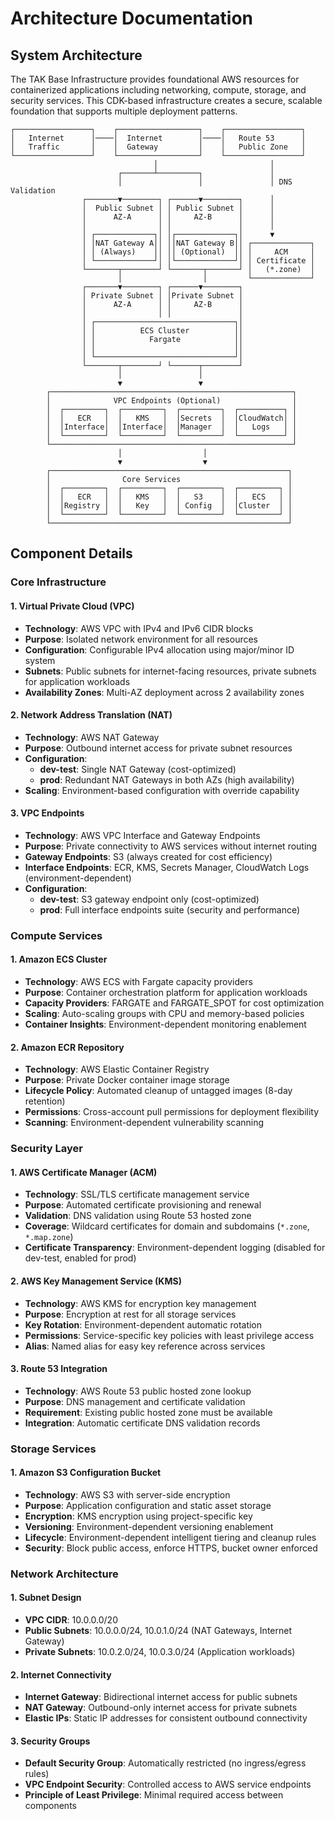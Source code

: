 # Architecture Documentation

## System Architecture

The TAK Base Infrastructure provides foundational AWS resources for containerized applications including networking, compute, storage, and security services. This CDK-based infrastructure creates a secure, scalable foundation that supports multiple deployment patterns.

```
┌─────────────────┐    ┌──────────────────┐    ┌─────────────────┐
│   Internet      │────│  Internet        │────│   Route 53      │
│   Traffic       │    │  Gateway         │    │   Public Zone   │
└─────────────────┘    └──────────────────┘    └─────────────────┘
                                │                         │
                        ┌───────┴─────────┐               │
                        │                 │               │ DNS Validation
                ┌───────▼────────┐ ┌──────▼────────┐      │
                │  Public Subnet │ │ Public Subnet │      │
                │      AZ-A      │ │     AZ-B      │      │
                │                │ │               │      │
                │ ┌─────────────┐│ │┌─────────────┐│      ▼
                │ │NAT Gateway A││ ││NAT Gateway B││ ┌─────────────┐
                │ │ (Always)    ││ ││ (Optional)  ││ │     ACM     │
                │ └─────────────┘│ │└─────────────┘│ │ Certificate │
                └───────┬────────┘ └───────┬───────┘ │   (*.zone)  │
                        │                  │         └─────────────┘
                ┌───────▼────────┐ ┌──────▼────────┐
                │ Private Subnet │ │Private Subnet │
                │      AZ-A      │ │     AZ-B      │
                │                │ │               │
                │ ┌───────────────────────────────┐│
                │ │          ECS Cluster          ││
                │ │            Fargate            ││
                │ │                               ││
                │ └───────────────────────────────┘│
                └───────┬────────┘ └──────┬────────┘
                        │                 │
                        ▼                 ▼
        ┌──────────────────────────────────────────────────────┐
        │              VPC Endpoints (Optional)                │
        │  ┌─────────┐  ┌─────────┐  ┌─────────┐  ┌──────────┐ │
        │  │   ECR   │  │   KMS   │  │Secrets  │  │CloudWatch│ │
        │  │Interface│  │Interface│  │Manager  │  │   Logs   │ │
        │  └─────────┘  └─────────┘  └─────────┘  └──────────┘ │
        └──────────────────────────────────────────────────────┘
                        │                  │
                        ▼                  ▼
        ┌─────────────────────────────────────────────────────┐
        │                Core Services                        │
        │  ┌─────────┐  ┌─────────┐  ┌─────────┐  ┌─────────┐ │
        │  │   ECR   │  │   KMS   │  │   S3    │  │   ECS   │ │
        │  │Registry │  │   Key   │  │ Config  │  │Cluster  │ │
        │  └─────────┘  └─────────┘  └─────────┘  └─────────┘ │
        └─────────────────────────────────────────────────────┘
```

## Component Details

### Core Infrastructure

#### 1. Virtual Private Cloud (VPC)
- **Technology**: AWS VPC with IPv4 and IPv6 CIDR blocks
- **Purpose**: Isolated network environment for all resources
- **Configuration**: Configurable IPv4 allocation using major/minor ID system
- **Subnets**: Public subnets for internet-facing resources, private subnets for application workloads
- **Availability Zones**: Multi-AZ deployment across 2 availability zones

#### 2. Network Address Translation (NAT)
- **Technology**: AWS NAT Gateway
- **Purpose**: Outbound internet access for private subnet resources
- **Configuration**: 
  - **dev-test**: Single NAT Gateway (cost-optimized)
  - **prod**: Redundant NAT Gateways in both AZs (high availability)
- **Scaling**: Environment-based configuration with override capability

#### 3. VPC Endpoints
- **Technology**: AWS VPC Interface and Gateway Endpoints
- **Purpose**: Private connectivity to AWS services without internet routing
- **Gateway Endpoints**: S3 (always created for cost efficiency)
- **Interface Endpoints**: ECR, KMS, Secrets Manager, CloudWatch Logs (environment-dependent)
- **Configuration**:
  - **dev-test**: S3 gateway endpoint only (cost-optimized)
  - **prod**: Full interface endpoints suite (security and performance)

### Compute Services

#### 1. Amazon ECS Cluster
- **Technology**: AWS ECS with Fargate capacity providers
- **Purpose**: Container orchestration platform for application workloads
- **Capacity Providers**: FARGATE and FARGATE_SPOT for cost optimization
- **Scaling**: Auto-scaling groups with CPU and memory-based policies
- **Container Insights**: Environment-dependent monitoring enablement

#### 2. Amazon ECR Repository
- **Technology**: AWS Elastic Container Registry
- **Purpose**: Private Docker container image storage
- **Lifecycle Policy**: Automated cleanup of untagged images (8-day retention)
- **Permissions**: Cross-account pull permissions for deployment flexibility
- **Scanning**: Environment-dependent vulnerability scanning

### Security Layer

#### 1. AWS Certificate Manager (ACM)
- **Technology**: SSL/TLS certificate management service
- **Purpose**: Automated certificate provisioning and renewal
- **Validation**: DNS validation using Route 53 hosted zone
- **Coverage**: Wildcard certificates for domain and subdomains (`*.zone`, `*.map.zone`)
- **Certificate Transparency**: Environment-dependent logging (disabled for dev-test, enabled for prod)

#### 2. AWS Key Management Service (KMS)
- **Technology**: AWS KMS for encryption key management
- **Purpose**: Encryption at rest for all storage services
- **Key Rotation**: Environment-dependent automatic rotation
- **Permissions**: Service-specific key policies with least privilege access
- **Alias**: Named alias for easy key reference across services

#### 3. Route 53 Integration
- **Technology**: AWS Route 53 public hosted zone lookup
- **Purpose**: DNS management and certificate validation
- **Requirement**: Existing public hosted zone must be available
- **Integration**: Automatic certificate DNS validation records

### Storage Services

#### 1. Amazon S3 Configuration Bucket
- **Technology**: AWS S3 with server-side encryption
- **Purpose**: Application configuration and static asset storage
- **Encryption**: KMS encryption using project-specific key
- **Versioning**: Environment-dependent versioning enablement
- **Lifecycle**: Environment-dependent intelligent tiering and cleanup rules
- **Security**: Block public access, enforce HTTPS, bucket owner enforced

### Network Architecture

#### 1. Subnet Design
- **VPC CIDR**: 10.0.0.0/20
- **Public Subnets**: 10.0.0.0/24, 10.0.1.0/24 (NAT Gateways, Internet Gateway)
- **Private Subnets**: 10.0.2.0/24, 10.0.3.0/24 (Application workloads)

#### 2. Internet Connectivity
- **Internet Gateway**: Bidirectional internet access for public subnets
- **NAT Gateway**: Outbound-only internet access for private subnets
- **Elastic IPs**: Static IP addresses for consistent outbound connectivity

#### 3. Security Groups
- **Default Security Group**: Automatically restricted (no ingress/egress rules)
- **VPC Endpoint Security**: Controlled access to AWS service endpoints
- **Principle of Least Privilege**: Minimal required access between components

